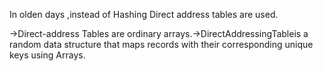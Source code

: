 
In olden days ,instead of Hashing Direct address tables are used.

→Direct-address Tables are ordinary arrays.→DirectAddressingTableis a random data structure that maps records with their corresponding unique keys using Arrays.